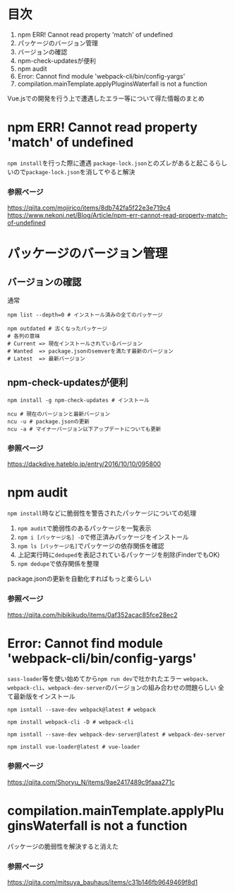 # 目次
 1. npm ERR! Cannot read property 'match' of undefined
 1. パッケージのバージョン管理
  1.  バージョンの確認
  1.  npm-check-updatesが便利
 1. npm audit
 1. Error: Cannot find module 'webpack-cli/bin/config-yargs'
 1. compilation.mainTemplate.applyPluginsWaterfall is not a function

Vue.jsでの開発を行う上で遭遇したエラー等について得た情報のまとめ



# npm ERR! Cannot read property 'match' of undefined
`npm install`を行った際に遭遇
`package-lock.json`とのズレがあると起こるらしいので`package-lock.json`を消してやると解決
### 参照ページ
https://qiita.com/mojirico/items/8db742fa5f22e3e719c4
https://www.nekoni.net/Blog/Article/npm-err-cannot-read-property-match-of-undefined

# パッケージのバージョン管理
## バージョンの確認
通常

```bash:terminal
npm list --depth=0 # インストール済みの全てのパッケージ

npm outdated # 古くなったパッケージ
# 各列の意味
# Current => 現在インストールされているバージョン
# Wanted  => package.jsonのsemverを満たす最新のバージョン
# Latest  => 最新バージョン
```

## npm-check-updatesが便利

```bash:terminal
npm install -g npm-check-updates # インストール

ncu # 現在のバージョンと最新バージョン
ncu -u # package.jsonの更新
ncu -a # マイナーバージョン以下アップデートについても更新
```
### 参照ページ
https://dackdive.hateblo.jp/entry/2016/10/10/095800

# npm audit
`npm install`時などに脆弱性を警告されたパッケージについての処理
1. `npm audit`で脆弱性のあるパッケージを一覧表示
2. `npm i [パッケージ名] -D`で修正済みパッケージをインストール
3.  `npm ls [パッケージ名]`でパッケージの依存関係を確認
4. 上記実行時に`deduped`を表記されているパッケージを削除(FinderでもOK)
5. `npm dedupe`で依存関係を整理

package.jsonの更新を自動化すればもっと楽らしい

### 参照ページ
https://qiita.com/hibikikudo/items/0af352acac85fce28ec2

# Error: Cannot find module 'webpack-cli/bin/config-yargs'
`sass-loader`等を使い始めてから`npm run dev`で吐かれたエラー
`webpack`、`webpack-cli`、`webpack-dev-server`のバージョンの組み合わせの問題らしい
全て最新版をインストール

```bash:terminal
npm isntall --save-dev webpack@latest # webpack

npm install webpack-cli -D # webpack-cli

npm isntall --save-dev webpack-dev-server@latest # webpack-dev-server

npm install vue-loader@latest # vue-loader
```

### 参照ページ
https://qiita.com/Shoryu_N/items/9ae2417489c9faaa271c

# compilation.mainTemplate.applyPluginsWaterfall is not a function
パッケージの脆弱性を解決すると消えた

### 参照ページ
https://qiita.com/mitsuya_bauhaus/items/c31b146fb9649469f8d1
